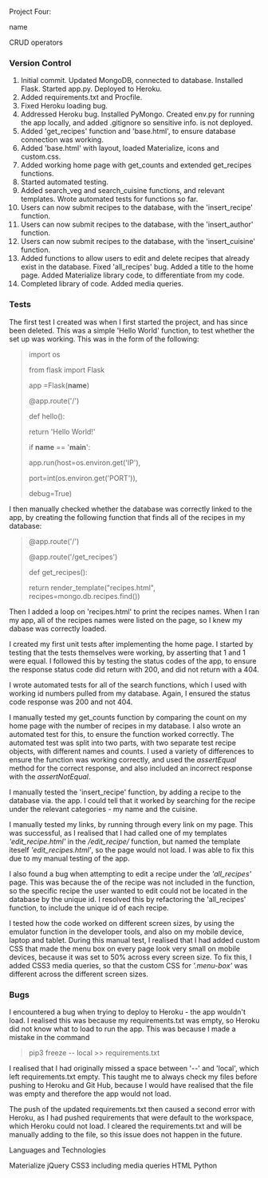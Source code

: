 Project Four: 

name

CRUD operators


### Version Control
1. Initial commit. Updated MongoDB, connected to database. Installed Flask. Started app.py. Deployed to Heroku.
2. Added requirements.txt and Procfile.
3. Fixed Heroku loading bug.
4. Addressed Heroku bug. Installed PyMongo. Created env.py for running the app locally, and added .gitignore so sensitive info. is not deployed.
5. Added 'get_recipes' function and 'base.html', to ensure database connection was working.
6. Added 'base.html' with layout, loaded Materialize, icons and custom.css.
7. Added working home page with get_counts and extended get_recipes functions. 
8. Started automated testing. 
9. Added search_veg and search_cuisine functions, and relevant templates. Wrote automated tests for functions so far.
10. Users can now submit recipes to the database, with the 'insert_recipe' function.
11. Users can now submit recipes to the database, with the 'insert_author' function.
12. Users can now submit recipes to the database, with the 'insert_cuisine' function.
13. Added functions to allow users to edit and delete recipes that already exist in the database. Fixed 'all_recipes' bug. Added a title to the home page. Added Materialize library code, to differentiate from my code.
14. Completed library of code. Added media queries.




### Tests

The first test I created was when I first started the project, and has since been deleted. This was a simple 'Hello World' function, to test whether the set up was working. This was in the form of the following: 

>import os
>
>from flask import Flask
>
>app =Flask(__name__)
>
>@app.route('/')
>
>def hello():
>
>    return 'Hello World!'
>    
>if __name__ == '__main__':
>
>    app.run(host=os.environ.get('IP'),
>
>   port=int(os.environ.get('PORT')),
>
>    debug=True)

I then manually checked whether the database was correctly linked to the app, by creating the following function that finds all of the recipes in my database:

>@app.route('/')
>
>@app.route('/get_recipes')
>
>def get_recipes():
>
>    return render_template("recipes.html", recipes=mongo.db.recipes.find())

Then I added a loop on 'recipes.html' to print the recipes names. When I ran my app, all of the recipes names were listed on the page, so I knew my dabase was correctly loaded.

I created my first unit tests after implementing the home page. I started by testing that the tests themselves were working, by asserting that 1 and 1 were equal. I followed this by testing the status codes of the app, to ensure the response status code did return with 200, and did not return with a 404.

I wrote automated tests for all of the search functions, which I used with working id numbers pulled from my database. Again, I ensured the status code response was 200 and not 404.

I manually tested my get_counts function by comparing the count on my home page with the number of recipes in my database. I also wrote an automated test for this, to ensure the function worked correctly. The automated test was split into two parts, with two separate test recipe objects, with different names and counts. I used a variety of differences to ensure the function was working correctly, and used the *assertEqual* method for the correct response, and also included an incorrect response with the *assertNotEqual*. 

I manually tested the 'insert_recipe' function, by adding a recipe to the database via. the app. I could tell that it worked by searching for the recipe under the relevant categories - my name and the cuisine.

I manually tested my links, by running through every link on my page. This was successful, as I realised that I had called one of my templates *'edit_recipe.html'* in the */edit_recipe/* function, but named the template iteself *'edit_recipes.html'*, so the page would not load. I was able to fix this due to my manual testing of the app.

I also found a bug when attempting to edit a recipe under the *'all_recipes'* page. This was because the <id> of the recipe was not included in the function, so the specific recipe the user wanted to edit could not be located in the database by the unique id. I resolved this by refactoring the 'all_recipes' function, to include the unique id of each recipe.

I tested how the code worked on different screen sizes, by using the emulator 
function in the developer tools, and also on my mobile device, laptop and 
tablet. During this manual test, I realised that I had added custom CSS that made the menu box on every page look very small on mobile devices, because it was set to 50% across every screen size. To fix this, I added CSS3 media queries, so that the custom CSS for *'.menu-box'* was different across the different screen sizes.


### Bugs

I encountered a bug when trying to deploy to Heroku - the app wouldn't load. I realised this was because my requirements.txt was empty, so Heroku did not know what to load to run the app. This was because I made a mistake in the command

> pip3 freeze -- local >> requirements.txt

I realised that I had originally missed a space between '--' and 'local', which left requirements.txt empty. This taught me to always check my files before pushing to Heroku and Git Hub, because I would have realised that the file was empty and therefore the app would not load.

The push of the updated requirements.txt then caused a second error with Heroku, as I had pushed requirements that were default to the workspace, which Heroku could not load. I cleared the requirements.txt and will be manually adding to the file, so this issue does not happen in the future. 



Languages and Technologies

Materialize
jQuery
CSS3 including media queries
HTML
Python